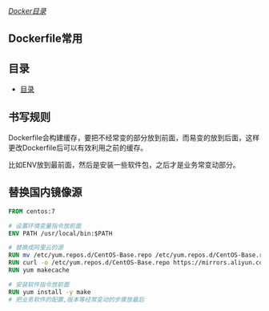 [*Docker目录*](https://github.com/Shitaibin/notes/tree/master/docker#%E7%9B%AE%E5%BD%95)

Dockerfile常用
-------------

## 目录

- [目录](#目录)

## 书写规则

Dockerfile会构建缓存，要把不经常变的部分放到前面，而易变的放到后面，这样更改Dockerfile后可以有效利用之前的缓存。

比如ENV放到最前面，然后是安装一些软件包，之后才是业务常变动部分。

## 替换国内镜像源

```Dockerfile
FROM centos:7

# 设置环境变量指令放前面
ENV PATH /usr/local/bin:$PATH

# 替换成阿里云的源
RUN mv /etc/yum.repos.d/CentOS-Base.repo /etc/yum.repos.d/CentOS-Base.repo.backup
RUN curl -o /etc/yum.repos.d/CentOS-Base.repo https://mirrors.aliyun.com/repo/Centos-6.repo
RUN yum makecache

# 安装软件指令放前面
RUN yum install -y make
# 把业务软件的配置,版本等经常变动的步骤放最后
```